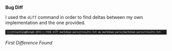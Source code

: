 **Bug Diff**

I used the `diff` command in order to find deltas between my own implementation and the one provided.

![command](vimdiff.png)

*First Difference Found*
